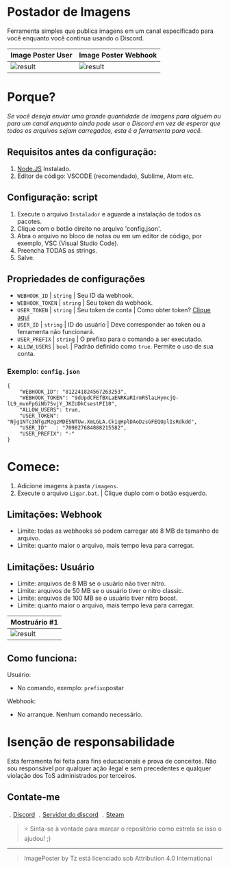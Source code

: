 # Postador de Imagens
Ferramenta simples que publica imagens em um canal especificado para você enquanto você continua usando o Discord.

| Image Poster User | Image Poster Webhook | 
| ------------- | ------------- | 
| ![result](https://media.discordapp.net/attachments/1062790187844911234/1062809632621473873/image.png?width=850&height=434) | ![result](https://media.discordapp.net/attachments/1062790187844911234/1062810465014665276/image.png) |

# Porque?

*Se você deseja enviar uma grande quantidade de imagens para alguém ou para um canal enquanto ainda pode usar o Discord em vez de esperar que todos os arquivos sejam carregados, esta é a ferramenta para você.*

## Requisitos antes da configuração:

1. [Node.JS](https://nodejs.org/en/) Instalado.
2. Editor de código: VSCODE (recomendado), Sublime, Atom etc.

## Configuração: script

1. Execute o arquivo `Instalador` e aguarde a instalação de todos os pacotes.
1. Clique com o botão direito no arquivo 'config.json'.
2. Abra o arquivo no bloco de notas ou em um editor de código, por exemplo, VSC (Visual Studio Code).
3. Preencha TODAS as strings.
4. Salve.

## Propriedades de configurações
- `WEBHOOK_ID` | `string` | Seu ID da webhook.
- `WEBHOOK_TOKEN` | `string` | Seu token da webhook.
- `USER_TOKEN` | `string` | Seu token de conta | Como obter token? [Clique aqui](https://www.youtube.com/watch?v=YEgFvgg7ZPI)
- `USER_ID` | `string` | ID do usuário | Deve corresponder ao token ou a ferramenta não funcionará.
- `USER_PREFIX` | `string` | O prefixo para o comando a ser executado.
- `ALLOW_USERS` | `bool` | Padrão definido como `true`. Permite o uso de sua conta.

### Exemplo: `config.json`

```
{
    "WEBHOOK_ID": "812241824567263253",
    "WEBHOOK_TOKEN": "9dUpdCFEfBXLaENRKaRIrmRSlaLHymcjQ-lL9_mvnFpGiNb7SvjY_JKIUDkCsestPI10",
    "ALLOW_USERS": true,
    "USER_TOKEN": "Njg1NTc3NTgzMzgzMDE5NTUw.XmLGLA.Ck1qHplDAoDzsGFEQOplIsRdkdd",
    "USER_ID"   : "709827684888215582",
    "USER_PREFIX": "-"
}
```

# Comece:

1. Adicione imagens à pasta `/imagens`.
2. Execute o arquivo `Ligar.bat`. | Clique duplo com o botão esquerdo.

## Limitações: Webhook

* Limite: todas as webhooks só podem carregar até 8 MB de tamanho de arquivo.
* Limite: quanto maior o arquivo, mais tempo leva para carregar.

## Limitações: Usuário

* Limite: arquivos de 8 MB se o usuário não tiver nitro.
* Limite: arquivos de 50 MB se o usuário tiver o nitro classic.
* Limite: arquivos de 100 MB se o usuário tiver nitro boost.
* Limite: quanto maior o arquivo, mais tempo leva para carregar.

| Mostruário #1 | 
| ------------- | 
| ![result](https://media.discordapp.net/attachments/1062790187844911234/1062809249199173762/image.png?width=830&height=434) | 

## Como funciona:
Usuário:
* No comando, exemplo: `prefixo`postar

Webhook:
* No arranque. Nenhum comando necessário.

# Isenção de responsabilidade

Esta ferramenta foi feita para fins educacionais e prova de conceitos. Não sou responsável por qualquer ação ilegal e sem precedentes e qualquer violação dos ToS administrados por terceiros.

## Contate-me

﹒[Discord](https://discord.com/users/472756345909805059)
﹒[Servidor do discord](https://discord.gg/giflandia)
﹒[Steam](https://steamcommunity.com/id/Tzrico/)

> ⭐ Sinta-se à vontade para marcar o repositório como estrela se isso o ajudou! ;)

----

> ImagePoster by Tz está licenciado sob Attribution 4.0 International
